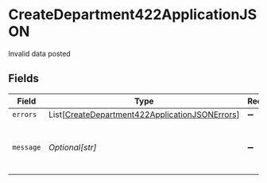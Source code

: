 # CreateDepartment422ApplicationJSON

Invalid data posted


## Fields

| Field                                                                                                                 | Type                                                                                                                  | Required                                                                                                              | Description                                                                                                           | Example                                                                                                               |
| --------------------------------------------------------------------------------------------------------------------- | --------------------------------------------------------------------------------------------------------------------- | --------------------------------------------------------------------------------------------------------------------- | --------------------------------------------------------------------------------------------------------------------- | --------------------------------------------------------------------------------------------------------------------- |
| `errors`                                                                                                              | List[[CreateDepartment422ApplicationJSONErrors](../../models/operations/createdepartment422applicationjsonerrors.md)] | :heavy_minus_sign:                                                                                                    | N/A                                                                                                                   |                                                                                                                       |
| `message`                                                                                                             | *Optional[str]*                                                                                                       | :heavy_minus_sign:                                                                                                    | N/A                                                                                                                   | The given data was invalid.                                                                                           |